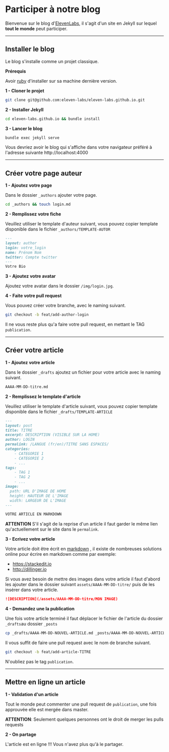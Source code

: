 Participer à notre blog
===================

Bienvenue sur le blog d'[ElevenLabs](http://blog.eleven-labs.com), il s'agit d'un site en Jekyll sur lequel **tout le monde** peut participer.

----------

Installer le blog
-------------

Le blog s'installe comme un projet classique.

**Prérequis**

Avoir [ruby](https://www.ruby-lang.org/fr/) d'installer sur sa machine dernière version.

**1 - Cloner le projet**
```bash
git clone git@github.com:eleven-labs/eleven-labs.github.io.git
```

**2 - Installer Jekyll**
```bash
cd eleven-labs.github.io && bundle install
```
**3 - Lancer le blog**
```bash
bundle exec jekyll serve
```
Vous devriez avoir le blog qui s'affiche dans votre navigateur préféré à l'adresse suivante http://localhost:4000

--------------------------------------------------------------------

Créer votre page auteur
-------------------------
**1 - Ajoutez votre page**

Dans le dossier `_authors` ajouter votre page.
```bash
cd _authors && touch login.md
```
**2 - Remplissez votre fiche**

Veuillez utiliser le template d'auteur suivant, vous pouvez copier template disponible dans le fichier `_authors/TEMPLATE-AUTOR`

```md
---
layout: author
login: votre_login
name: Prénom Nom
twitter: Compte twitter
---
Votre Bio
```

**3 - Ajoutez votre avatar**

Ajoutez votre avatar dans le dossier `/img/login.jpg`.

**4 - Faite votre pull request**

Vous pouvez créer votre branche, avec le naming suivant.
```bash
git checkout -b feat/add-author-login
```

Il ne vous reste plus qu'a faire votre pull request, en mettant le TAG `publication`.

-------------------------

Créer votre article
----------------------------

**1 - Ajoutez votre article**

Dans le dossier `_drafts` ajoutez un fichier pour votre article avec le naming suivant.

```bash
AAAA-MM-DD-titre.md
```

**2 - Remplissez le template d'article**

Veuillez utiliser le template d'article suivant, vous pouvez copier template disponible dans le fichier `_drafts/TEMPLATE-ARTICLE`

```md
---
layout: post
title: TITRE
excerpt: DESCRIPTION (VISIBLE SUR LA HOME)
author: LOGIN
permalink: /LANGUE (fr/en)/TITRE SANS ESPACES/
categories:
    - CATEGORIE 1
    - CATEGORIE 2
    - ...
tags:
    - TAG 1
    - TAG 2
    - ...
image:
  path: URL D'IMAGE DE HOME
  height: HAUTEUR DE L'IMAGE
  width: LARGEUR DE L'IMAGE
---

VOTRE ARTICLE EN MARKDOWN
```

**ATTENTION** S'il s'agit de la reprise d'un article il faut garder le même lien qu'actuellement sur le site dans le `permalink`.

**3 - Ecrivez votre article**

Votre article doit être écrit en [markdown](https://guides.github.com/features/mastering-markdown/) , il existe de nombreuses solutions online pour écrire en markdown comme par exemple:

 - https://stackedit.io
 - http://dillinger.io

 Si vous avez besoin de mettre des images dans votre article il faut d'abord les ajouter dans le dossier suivant `assets/AAAA-MM-DD-titre/` puis de les insérer dans votre article.

```md
![DESCRIPTION](/assets/AAAA-MM-DD-titre/MON IMAGE)
```

**4 - Demandez une la publication**

Une fois votre article terminé il faut déplacer le fichier de l'article du dossier `_drafts`au dossier `_posts`

```sh
cp _drafts/AAAA-MM-DD-NOUVEL-ARTICLE.md _posts/AAAA-MM-DD-NOUVEL-ARTICLE.md
```

Il vous suffit de faire une pull request avec le nom de branche suivant.

```bash
git checkout -b feat/add-article-TITRE
```

N'oubliez pas le tag  `publication`.

--------------------------------

Mettre en ligne un article
-----------

**1 - Validation d'un article**

Tout le monde peut commenter une pull request de `publication`, une fois approuvée elle est mergée dans master.

**ATTENTION**: Seulement quelques personnes ont le droit de merger les pulls requests

**2 - On partage**

L'article est en ligne !!! Vous n'avez plus qu'à le partager.
